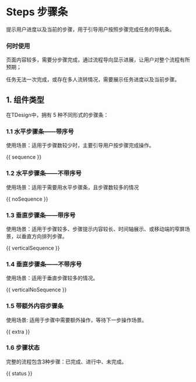# Steps 步骤条
提示用户进度以及当前的步骤，用于引导用户按照步骤完成任务的导航条。

### 何时使用

页面内容较多，需要分步骤完成，通过流程导向显示进展，让用户对整个流程有所预期；

任务无法一次完成，或存在多人流转情况，需要展示任务进度以及当前步骤。

## 1. 组件类型

在TDesign中，拥有 5 种不同形式的步骤条：

### 1.1 水平步骤条——带序号

使用场景：适用于步骤数较少时，主要引导用户按步骤完成操作。

{{ sequence }}


### 1.2 水平步骤条——不带序号

使用场景：适用于需要用水平步骤条，且步骤数较多的情况

{{ noSequence }}

### 1.3 垂直步骤条——带序号

使用场景：适用于步骤较多、步骤提示内容较长、时间轴展示、或移动端的窄屏场景，以垂直方向排列步骤。

{{ verticalSequence }}

### 1.4 垂直步骤条——不带序号

使用场景：适用于垂直步骤较多的情况。

{{ verticalNoSequence }}

### 1.5 带额外内容步骤条

使用场景: 适用于步骤中需要额外操作，等待下一步操作场景。

{{ extra }}

### 1.6 步骤状态

完整的流程包含3种步骤：已完成、进行中、未完成。

{{ status }}
